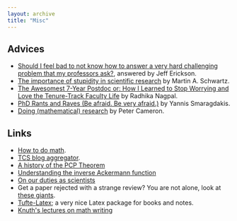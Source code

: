 ```yaml
---
layout: archive
title: "Misc"
---
```


## Advices

- [Should I feel bad to not know how to answer a very hard challenging problem that my professors ask?](https://www.quora.com/Should-I-feel-bad-to-not-know-how-to-answer-a-very-hard-challenging-problem-that-my-professors-ask/answer/Jeff-Erickson), answered by Jeff Erickson.
- [The importance of stupidity in scientific research](https://jcs.biologists.org/content/121/11/1771) by Martin A. Schwartz. 
- [The Awesomest 7-Year Postdoc or: How I Learned to Stop Worrying and Love the Tenure-Track Faculty Life](https://blogs.scientificamerican.com/guest-blog/the-awesomest-7-year-postdoc-or-how-i-learned-to-stop-worrying-and-love-the-tenure-track-faculty-life/) by Radhika Nagpal.
- [PhD Rants and Raves (Be afraid. Be very afraid.)](https://people.cs.umass.edu/~yannis/phd-slides.pdf) by Yannis Smaragdakis.
- [Doing (mathematical) research](https://cameroncounts.wordpress.com/2009/11/11/doing-research/) by Peter Cameron.

## Links
- [How to do math](http://www.cs.cmu.edu/~odonnell/toolkit13/how-to-do-math-and-tcs.pdf).
- [TCS blog aggregator](http://cstheory-feed.org).
- [A history of the PCP Theorem](https://courses.cs.washington.edu/courses/cse533/05au/pcp-history.pdf)
- [Understanding the inverse Ackermann function](http://cgi.di.uoa.gr/~ewcg06/invited/Seidel.pdf)
- [On our duties as scientists](http://www.wisdom.weizmann.ac.il/~oded/PDF/duties.pdf)
- Get a paper rejected with a strange review? You are not alone, look at [these giants](https://www.destroyallsoftware.com/misc/reject.pdf).
- [Tufte-Latex](https://tufte-latex.github.io/tufte-latex/); a very nice Latex package for books and notes.
- [Knuth's lectures on math writing](https://www.youtube.com/playlist?list=PLOdeqCXq1tXihn5KmyB2YTOqgxaUkcNYG)


